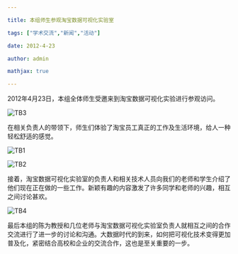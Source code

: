 ```yaml
---

title: 本组师生参观淘宝数据可视化实验室

tags: ["学术交流","新闻","活动"]

date: 2012-4-23

author: admin

mathjax: true

---
```


2012年4月23日，本组全体师生受邀来到淘宝数据可视化实验进行参观访问。

![TB3](http://www.cad.zju.edu.cn/home/vagblog/wp-content/uploads/2012/06/TB3.jpg)



在相关负责人的带领下，师生们体验了淘宝员工真正的工作及生活环境，给人一种轻松舒适的感觉。

![TB1](http://www.cad.zju.edu.cn/home/vagblog/wp-content/uploads/2012/06/TB1.jpg)



![TB2](http://www.cad.zju.edu.cn/home/vagblog/wp-content/uploads/2012/06/TB2.jpg)



接着，淘宝数据可视化实验室的负责人和相关技术人员向我们的老师和学生介绍了他们现在正在做的一些工作。新颖有趣的内容激发了许多同学和老师的兴趣，相互之间讨论甚欢。

![TB4](http://www.cad.zju.edu.cn/home/vagblog/wp-content/uploads/2012/06/TB4.jpg)

最后本组的陈为教授和几位老师与淘宝数据可视化实验室负责人就相互之间的合作交流进行了进一步的讨论和沟通。大数据时代的到来，如何把可视化技术变得更加普及化，紧密结合高校和企业的交流合作，这也是至关重要的一步。